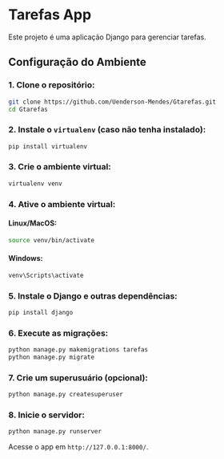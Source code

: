 
# Tarefas App

Este projeto é uma aplicação Django para gerenciar tarefas.

## Configuração do Ambiente

### 1. Clone o repositório:
```bash
git clone https://github.com/Uenderson-Mendes/Gtarefas.git
cd Gtarefas
```

### 2. Instale o `virtualenv` (caso não tenha instalado):
```bash
pip install virtualenv
```

### 3. Crie o ambiente virtual:
```bash
virtualenv venv
```

### 4. Ative o ambiente virtual:

#### Linux/MacOS:
```bash
source venv/bin/activate
```

#### Windows:
```bash
venv\Scripts\activate
```

### 5. Instale o Django e outras dependências:
```bash
pip install django

```

### 6. Execute as migrações:
```bash
python manage.py makemigrations tarefas
python manage.py migrate
```

### 7. Crie um superusuário (opcional):
```bash
python manage.py createsuperuser
```

### 8. Inicie o servidor:
```bash
python manage.py runserver
```

Acesse o app em `http://127.0.0.1:8000/`.


